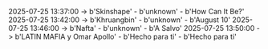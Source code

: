 2025-07-25 13:37:00 -> b'Skinshape' - b'unknown' - b'How Can It Be?'
2025-07-25 13:42:00 -> b'Khruangbin' - b'unknown' - b'August 10'
2025-07-25 13:46:00 -> b'Nafta' - b'unknown' - b'A Salvo'
2025-07-25 13:50:00 -> b'LATIN MAFIA y Omar Apollo' - b'Hecho para ti' - b'Hecho para ti'
